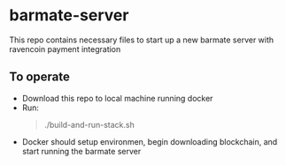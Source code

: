 # barmate-server
This repo contains necessary files to start up a new barmate server with ravencoin payment integration


## To operate

* Download this repo to local machine running docker
* Run: 
    > ./build-and-run-stack.sh
* Docker should setup environmen, begin downloading blockchain, and start running the barmate server
